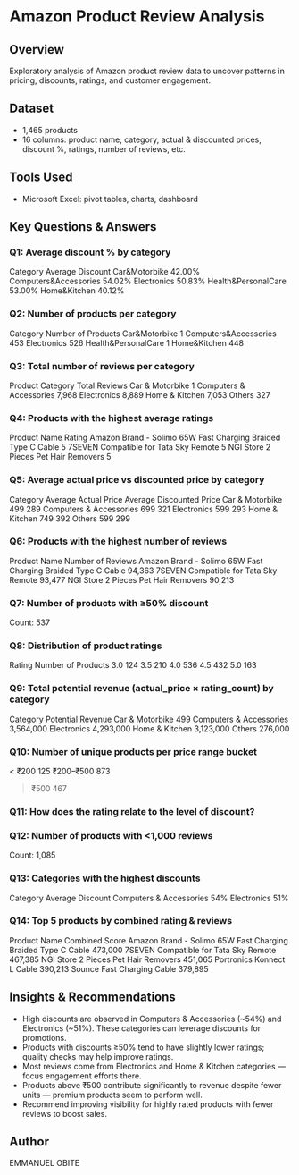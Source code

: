 # Amazon Product Review Analysis

## Overview
Exploratory analysis of Amazon product review data to uncover patterns in pricing, discounts, ratings, and customer engagement.

## Dataset
- 1,465 products
- 16 columns: product name, category, actual & discounted prices, discount %, ratings, number of reviews, etc.

## Tools Used
- Microsoft Excel: pivot tables, charts, dashboard

## Key Questions & Answers

### Q1: Average discount % by category
Category	                Average Discount
Car&Motorbike	             42.00%
Computers&Accessories	     54.02%
Electronics	               50.83%
Health&PersonalCare	       53.00%
Home&Kitchen	             40.12%

### Q2: Number of products per category
Category	            Number of Products
Car&Motorbike	            1
Computers&Accessories	    453
Electronics	              526
Health&PersonalCare	       1
Home&Kitchen	            448

### Q3: Total number of reviews per category
Product Category				Total Reviews
Car & Motorbike				       1
Computers & Accessories			7,968
Electronics					        8,889
Home & Kitchen			      	7,053
Others					          	327


### Q4: Products with the highest average ratings
Product Name								                                  Rating
Amazon Brand - Solimo 65W Fast Charging Braided Type C Cable	5
7SEVEN Compatible for Tata Sky Remote				                	5
NGI Store 2 Pieces Pet Hair Removers					                5


### Q5: Average actual price vs discounted price by category
Category		          	Average Actual Price  	Average Discounted Price
Car & Motorbike			          499			            289
Computers & Accessories		    699			            321
Electronics				            599		            	293
Home & Kitchen			          749		            	392
Others					              599		            	299


### Q6: Products with the highest number of reviews
Product Name							                                    Number of Reviews
Amazon Brand - Solimo 65W Fast Charging Braided Type C Cable	94,363
7SEVEN Compatible for Tata Sky Remote				                	93,477
NGI Store 2 Pieces Pet Hair Removers			                		90,213


### Q7: Number of products with ≥50% discount
Count:										537
### Q8: Distribution of product ratings
Rating				Number of Products
3.0			    	124
3.5				    210
4.0			    	536
4.5			    	432
5.0			    	163


### Q9: Total potential revenue (actual_price × rating_count) by category
Category			    		    Potential Revenue
Car & Motorbike				    499
Computers & Accessories		3,564,000
Electronics				      	4,293,000
Home & Kitchen			    	3,123,000
Others						        276,000


### Q10: Number of unique products per price range bucket
< ₹200					125
₹200–₹500				873
> ₹500					467


### Q11: How does the rating relate to the level of discount?


### Q12: Number of products with <1,000 reviews
Count:								1,085

### Q13: Categories with the highest discounts
Category				          Average Discount
Computers & Accessories		54%
Electronics			        	51%


### Q14: Top 5 products by combined rating & reviews
Product Name							                                    Combined Score
Amazon Brand - Solimo 65W Fast Charging Braided Type C Cable	473,000
7SEVEN Compatible for Tata Sky Remote				                	467,385
NGI Store 2 Pieces Pet Hair Removers				                	451,065
Portronics Konnect L Cable							                      390,213
Sounce Fast Charging Cable						                      	379,895




## Insights & Recommendations
- High discounts are observed in Computers & Accessories (~54%) and Electronics (~51%). These categories can leverage discounts for promotions.
- Products with discounts ≥50% tend to have slightly lower ratings; quality checks may help improve ratings.
- Most reviews come from Electronics and Home & Kitchen categories — focus engagement efforts there.
- Products above ₹500 contribute significantly to revenue despite fewer units — premium products seem to perform well.
- Recommend improving visibility for highly rated products with fewer reviews to boost sales.


## Author
EMMANUEL OBITE
